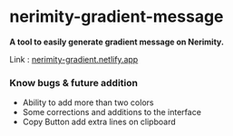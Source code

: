 # nerimity-gradient-message
**A tool to easily generate gradient message on Nerimity.**

Link : [nerimity-gradient.netlify.app](https://nerimity-gradient.netlify.app/)
### Know bugs & future addition
- Ability to add more than two colors
- Some corrections and additions to the interface
- Copy Button add extra lines on clipboard
